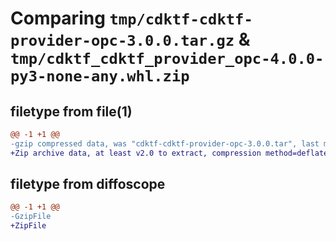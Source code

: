 # Comparing `tmp/cdktf-cdktf-provider-opc-3.0.0.tar.gz` & `tmp/cdktf_cdktf_provider_opc-4.0.0-py3-none-any.whl.zip`

## filetype from file(1)

```diff
@@ -1 +1 @@
-gzip compressed data, was "cdktf-cdktf-provider-opc-3.0.0.tar", last modified: Tue Jan 17 14:52:32 2023, max compression
+Zip archive data, at least v2.0 to extract, compression method=deflate
```

## filetype from diffoscope

```diff
@@ -1 +1 @@
-GzipFile
+ZipFile
```


